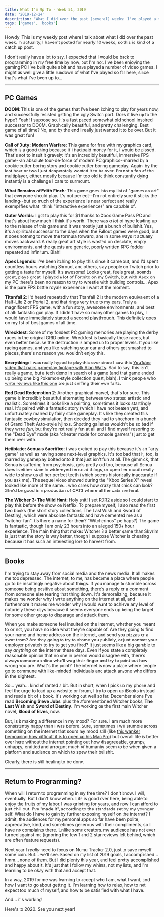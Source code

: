 ```yaml
---
title: What I'm Up To - Week 51, 2019
date: '2019-12-24'
description: "What I did over the past (several) weeks: I've played a ton of video games, and read books."
tags: ['games', 'books']
---
```


Howdy! This is my weekly post where I talk about what I did over the past week. In actuality, I haven't posted for nearly 10 weeks, so this is kind of a catch up post.

I don't really have a lot to say. I expected that I would be back to programming in my free time by now, but I'm not. I've been enjoying the gaming PC I've built quite a bit and have played a number of video games. I might as well give a little rundown of what I've played so far here, since that's what I've been up to...

---

## PC Games

**DOOM**: This is one of the games that I've been itching to play for years now, and successfully resisted getting the ugly Switch port. Does it live up to the hype? Yeah! I suppose so. It's a fast paced somewhat old school inspired successor to DOOM. Graphically beautiful, and pretty challenging. Best game of all time? No, and by the end I really just wanted it to be over. But it was great fun!

**Call of Duty: Modern Warfare**: This game for free with my graphics card, which is a good thing because if I had paid money for it, I would be pissed. That's not to insult it gravely: it's an incredibly beautiful, immersive FPS game--an absolute tour-de-force of modern PC graphics--marred by a cookie cutter boring story and cookie cutter boring gameplay. Again, by the last hour or two I just desperately wanted it to be over. I'm not a fan of the multiplayer, either, mostly because I'm too old to think constantly dying instantly is a challenge I care to surmount.

**What Remains of Edith Finch**: This game goes into my list of "games as art" that everyone should play. It's not perfect--I'm not entirely sure it sticks the landing--but so much of the experience is near perfect and really exemplifies what I think "interactive experiences" are capable of.

**Outer Worlds**: I got to play this for $1 thanks to Xbox Game Pass PC and that's about how much I think it's worth. There was *a lot* of hype leading up to the release of this game and it was mostly just a bunch of bullshit. Yes, it's a spiritual successor to the days when the Fallout games were good, but it does nothing to move the formula forward, and in some ways it actually moves backward. A really great art style is wasted on desolate, empty environments, and the quests are generic, poorly written RPG fodder repeated ad infinitum. Blah!

**Apex Legends**: I've been itching to play this since it came out, and I'd spent countless hours watching Shroud, and others, slay people on Twitch prior to getting a taste for myself. It's awesome! Looks great, feels great, sounds great, plays great. I played a lot of Fortnite on my Switch, but with Apex on my PC there's been no reason to try to wrestle with building controls... Apex is the pure FPS battle royale experience I want at the moment.

**Titanfall 2**: I'd heard repeatedly that Titanfall 2 is the modern equivalent of a Half-Life 2 or Portal 2, and that rings very true to my ears. Truly a magnificent FPS game, with a fun story, awesome environments, and best of all: fantastic gun play. If I didn't have so many other games to play, I would have immediately started a second playthrough. This definitely goes on my list of best games of all time.

**Wreckfest**: Some of my fondest PC gaming memories are playing the derby races in the original GRID online. Wreckfest is basically those races, but even better because the destruction is amped up to proper levels. If you like racing games, and you like watching your car and others get smashed to pieces, there's no reason you wouldn't enjoy this.

**Everything**: I was really hyped to play this ever since I saw this [YouTube video that pairs gameplay footage with Alan Watts](https://www.youtube.com/watch?v=HdJk8ROpuEo). Sad to say, this isn't really a game, but a tech demo in search of a game (and that game ended up being one big Pokemon-style collection quest, blah). I think people who [write reviews like this one](https://www.polygon.com/2017/3/21/14991494/everything-review-ps4-pc) are just sniffing their own farts.

**Red Dead Redemption 2**: Another graphical marvel, that's for sure. This game is incredibly beautiful, alternating between two states: artistic and realistic. Sometimes it looks like a painting, sometimes it looks startlingly real. It's paired with a fantastic story (which I have not beaten yet), and unfortunately marred by fairly stale gameplay. It's like they created this fantastic cowboy simulation, then decided they had to shoehorn in a bunch of Grand Theft Auto-style hijinxs. Shooting galleries wouldn't be so bad if they were *fun*, but they're not really fun at all and I find myself resorting to the "Dead Eye" mode (aka "cheater mode for console gamers") just to get them over with.

**Hellblade: Senua's Sacrifice**: I was excited to play this because it's an "arty game" as well as having some next-level graphics. It's too bad that it, too, is marred by gameplay bolted onto it that just isn't fun at all. The gimmick, that Senua is suffering from psychosis, gets pretty old too, because all Senua does is either stare in wide-eyed terror at things, or open her mouth really wide to show us all her perfect teeth (which seems historically inaccurate if you ask me). The sequel video showed during the "Xbox Series X" reveal looked like more of the same... who cares how crazy that chick can look? She'd be good in a production of CATS where all the cats are feral.

**The Witcher 3: The Wild Hunt**: Holy shit! I set RDR2 aside so I could start to play this before the show on Netflix. To prepare myself, I also read the first two books (the short story collections, The Last Wish and Sword of Destiny), which were absolute fantastic and have cemented me as a "witcher fan". (Is there a name for them? "Witcherinos" perhaps?) The game is fantastic, though I am only 23 hours into an alleged 150+ hour experience. The main thing that makes Witcher 3 a better game than Skyrim is just that the story is way better, though I suppose Witcher is cheating because it has such an interesting lore to harvest from.

---

## Books

I'm trying to stay away from social media and the news media. It all makes me too depressed. The internet, to me, has become a place where people go to be insultingly negative about things. If you manage to stumble across someone being positive about something, there's a reply or a comment from someone else tearing that thing down. It's demoralizing, because it makes me wonder why I write anything on the internet at all, and furthermore it makes me wonder why I would want to achieve any level of notoriety these days because it seems everyone ends up being the target for some other group to disparage and attack them.

When you make someone feel insulted on the internet, whether you meant to or not, you have no idea what they're capable of. Are they going to find your name and home address on the internet, and send you pizzas or a swat team? Are they going to try to shame you publicly, or just contact your employer privately to try to get you fired? It just seems like a big gamble to say *anything* on the internet these days. Even if you state a completely reasonable opinion that no one in person would disagree with, there's always someone online who'll wag their finger and try to point out how wrong you are. What's the point? The internet is now a place where people go to commune with like-minded individuals and attack anyone who differs in the slightest.

So... yeah... kind of ranted a bit. But in short, when I pick up my phone and feel the urge to load up a website or forum, I try to open up iBooks instead and read a bit of a book. It's working out well so far. December alone I've read **Becoming Steve Jobs**, plus the aforementioned Witcher books, **The Last Wish** and **Sword of Destiny**. I'm working on the first main Witcher novel, **Blood of Elves**, now.

But, is it making a difference in my mood? For sure. I am much more consistently happy than I was before. Sure, sometimes I will stumble across something on the internet that sours my mood still (like [this wanker bemoaning how difficult it is to open up his Mac Pro](https://twitter.com/SnazzyQ/status/1209229177750089728)) but overall life is better over here without the internet pointing out how disagreeable, grumpy, unhappy, entitled and arrogant much of humanity seem to be when given a platform and audience on which to spew their bullshit.

Clearly, there is still healing to be done.

---

## Return to Programming?

When will I return to programming in my free time? I don't know. I will, eventually. But I don't know when. Life is good over here, being able to enjoy the fruits of my labor. I was grinding for years, and now I can afford to just chill out. I've "made it", according to the standards set by my younger self. What do I have to gain by further exposing myself on the internet? I admit, the audiences for my personal apps so far have been polite, appreciative, kind, and sometimes generous with their compliments, so I have no complaints there. Unlike some creators, my audience has not ever turned against me (ignoring the few 1 and 2 star reviews left behind, which are often feature requests).

Next year I *really* need to focus on Numu Tracker 2.0, just to save myself some coin. But... we'll see. Based on my list of 2019 goals, I accomplished... hmm... none of them. But I did plenty this year, and feel pretty accomplished and happy about it. It's just that I follow my whims, not my lists, and I'm learning to be okay with that and accept that.

In a way, 2019 for me was learning to accept who I am, what I want, and how I want to go about getting it. I'm learning how to relax, how to not expect too much of myself, and how to be satisified with what I have.

And... it's working!

Here's to 2020. See you next year!